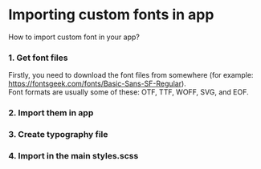 # Importing custom fonts in app
How to import custom font in your app?

### 1. Get font files
Firstly, you need to download the font files from somewhere (for example: https://fontsgeek.com/fonts/Basic-Sans-SF-Regular).  
Font formats are usually some of these:  OTF, TTF, WOFF, SVG, and EOF.  

### 2. Import them in app


### 3. Create typography file


### 4. Import in the main styles.scss


 

